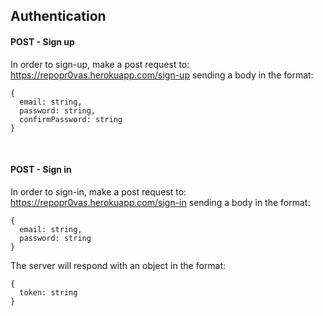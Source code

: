 ## Authentication

#### **POST** - Sign up

In order to sign-up, make a post request to: https://repopr0vas.herokuapp.com/sign-up
sending a body in the format:

```
{
  email: string,
  password: string,
  confirmPassword: string
}
```

<br>

#### **POST** - Sign in

In order to sign-in, make a post request to: https://repopr0vas.herokuapp.com/sign-in
sending a body in the format:

```
{
  email: string,
  password: string
}
```

The server will respond with an object in the format:

```
{
  token: string
}
```

<br>
